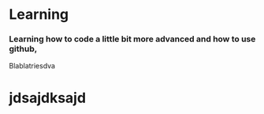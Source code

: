 # Learning
### Learning how to code a little bit more advanced and how to use github,
Blablatriesdva


# jdsajdksajd
